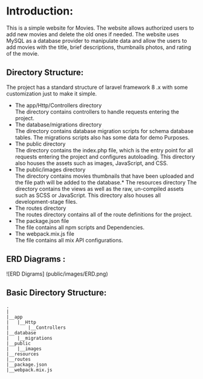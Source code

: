 # Introduction:
This is a simple website for Movies. The website allows authorized
users to add new movies and delete the old ones if needed. The
website uses MySQL as a database provider to manipulate data and
allow the users to add movies with the title, brief descriptions,
thumbnails photos, and rating of the movie.
## Directory Structure:
The project has a standard structure of laravel framework 8 .x with
some customization just to make it simple.
* The app/Http/Controllers directory </br>
The directory contains controllers to handle requests
entering the project.
* The database/migrations directory </br>
The directory contains database migration scripts for
schema database tables. The migrations scripts also has
some data for demo Purposes.
* The public directory </br>
The directory contains the index.php file, which is the entry
point for all requests entering the project and configures
autoloading. This directory also houses the assets such as
images, JavaScript, and CSS.
* The public/images directory </br>
The directory contains movies thumbnails that have been
uploaded and the file path will be added to the database.* The resources directory
The directory contains the views as well as the raw,
un-compiled assets such as SCSS or JavaScript. This directory
also houses all development-stage files.
* The routes directory </br>
The routes directory contains all of the route definitions for
the project.
* The package.json file </br>
The file contains all npm scripts and Dependencies.
* The webpack.mix.js file </br>
The file contains all mix API configurations.
## ERD Diagrams :
![ERD Digrams] (public/images/ERD.png)


## Basic Directory Structure:
```
.
|
|__app
|	|__Http
|		|__Controllers
|__database
|	|__migrations
|__public
|	|__images
|__resources
|__routes
|__package.json
|__webpack.mix.js

```